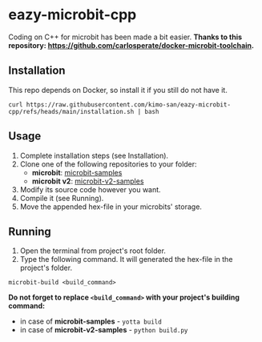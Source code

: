 # eazy-microbit-cpp

Coding on C++ for microbit has been made a bit easier.
**Thanks to this repository: https://github.com/carlosperate/docker-microbit-toolchain.**

## Installation
This repo depends on Docker, so install it if you still do not have it.
```
curl https://raw.githubusercontent.com/kimo-san/eazy-microbit-cpp/refs/heads/main/installation.sh | bash
```

## Usage
1. Complete installation steps (see Installation).
2. Clone one of the following repositories to your folder:
    - **microbit**: [microbit-samples](https://github.com/lancaster-university/microbit-samples)
    - **microbit v2**: [microbit-v2-samples](https://github.com/lancaster-university/microbit-v2-samples)
3. Modify its source code however you want.
4. Compile it (see Running).
5. Move the appended hex-file in your microbits' storage.

## Running
1. Open the terminal from project's root folder.
2. Type the following command. It will generated the hex-file in the project's folder.
```
microbit-build <build_command>
```
**Do not forget to replace ``<build_command>`` with your project's building command:**
- in case of **microbit-samples** - ``yotta build``
- in case of **microbit-v2-samples** - ``python build.py``
